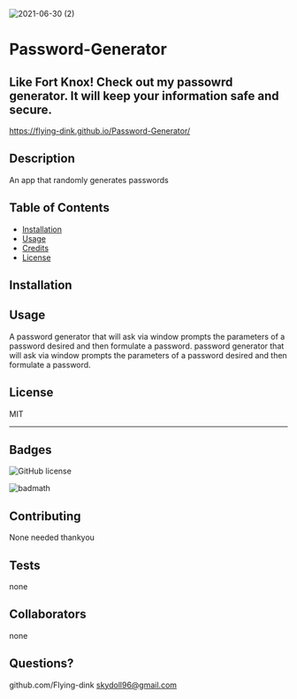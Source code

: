 ![2021-06-30 (2)](https://user-images.githubusercontent.com/83742550/124044221-e996bc80-d9da-11eb-93ba-0540376eb27a.png)
# Password-Generator

##  Like Fort Knox!  Check out my passowrd generator.  It will keep your information safe and secure.  
 https://flying-dink.github.io/Password-Generator/



## Description
 An app that  randomly generates passwords

## Table of Contents 



* [Installation](#installation)
* [Usage](#usage)
* [Credits](#credits)
* [License](#license)


## Installation





## Usage 
 A password generator that will ask via window prompts the parameters of a password desired and then formulate a password. password generator that will ask via window prompts the parameters of a password desired and then formulate a password. 



## License
MIT



---



## Badges
![GitHub license](https://img.shields.io/badge/license-MIT-blue.svg)


![badmath](https://img.shields.io/github/languages/top/nielsenjared/badmath)




## Contributing
None needed thankyou



## Tests
none






## Collaborators
none










## Questions?

github.com/Flying-dink
skydoll96@gmail.com
